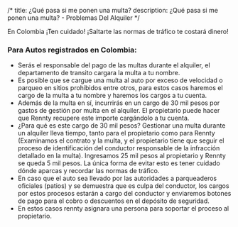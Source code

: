 /*title: ¿Qué pasa si me ponen una multa?description: ¿Qué pasa si me ponen una multa? - Problemas Del Alquiler*/En Colombia¡Ten cuidado! ¡Saltarte las normas de tráfico te costará dinero!### Para Autos registrados en Colombia:* Serás el responsable del pago de las multas durante el alquiler, el departamento de transito cargara la multa a tu nombre.* Es posible que se cargue una multa al auto por exceso de velocidad o parqueo en sitios prohibidos entre otros, para estos casos haremos el cargo de la multa a tu nombre y haremos los cargos a tu cuenta.* Además de la multa en sí, incurrirás en un cargo de 30 mil pesos por gastos de gestión por multa en el alquiler. El propietario puede hacer que Rennty recupere este importe cargándolo a tu cuenta.* ¿Para qué es este cargo de 30 mil pesos? Gestionar una multa durante un alquiler lleva tiempo, tanto para el propietario como para Rennty (Examinamos el contrato y la multa, y el propietario tiene que seguir el proceso de identificación del conductor responsable de la infracción detallado en la multa). Ingresamos 25 mil pesos al propietario y Rennty se queda 5 mil pesos. La única forma de evitar esto es tener cuidado dónde aparcas y recordar las normas de tráfico.* En caso que el auto sea llevado por las autoridades a parqueaderos oficiales (patios) y se demuestra que es culpa del conductor, los cargos por estos procesos estarán a cargo del conductor y enviaremos botones de pago para el cobro o descuentos en el depósito de seguridad.* En estos casos rennty asignara una persona para soportar el proceso al propietario.